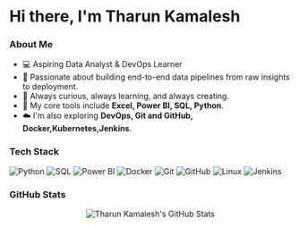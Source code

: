 # Hi there, I'm Tharun Kamalesh

### About Me 

- 💻 Aspiring Data Analyst & DevOps Learner
- 🚀 Passionate about building end-to-end data pipelines from raw insights to deployment.
- 🌱 Always curious, always learning, and always creating.
- 🔧 My core tools include **Excel, Power BI, SQL, Python**.
- ☁️ I'm also exploring **DevOps, Git and GitHub, Docker,Kubernetes,Jenkins**.


### Tech Stack

<p>

<img src="https://img.shields.io/badge/Python-3776AB?style=for-the-badge&logo=python&logoColor=white" alt="Python" />

<img src="https://img.shields.io/badge/SQL-4479A1?style=for-the-badge&logo=mysql&logoColor=white" alt="SQL" />

<img src="https://img.shields.io/badge/Power_BI-F2C811?style=for-the-badge&logo=power-bi&logoColor=black" alt="Power BI" />

<img src="https://img.shields.io/badge/Docker-2496ED?style=for-the-badge&logo=docker&logoColor=white" alt="Docker" />

<img src="https://img.shields.io/badge/Git-F05032?style=for-the-badge&logo=git&logoColor=white" alt="Git" />

<img src="https://img.shields.io/badge/GitHub-100000?style=for-the-badge&logo=github&logoColor=white" alt="GitHub" />

<img src="https://img.shields.io/badge/Linux-FCC624?style=for-the-badge&logo=linux&logoColor=black" alt="Linux" />

<img src="https://img.shields.io/badge/Jenkins-D24939?style=for-the-badge&logo=jenkins&logoColor=white" alt="Jenkins" />

</p>



### GitHub Stats

<div align="center">

<img src="https://github-readme-stats.vercel.app/api?username=tharunkamalesh&show_icons=true&theme=dark" alt="Tharun Kamalesh's GitHub Stats" />

</div>
